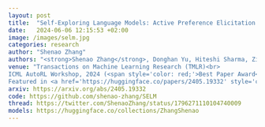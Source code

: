 ```yaml
---
layout: post
title:  "Self-Exploring Language Models: Active Preference Elicitation for Online Alignment"
date:   2024-06-06 12:15:53 +02:00
image: /images/selm.jpg
categories: research
author: "Shenao Zhang"
authors: "<strong>Shenao Zhang</strong>, Donghan Yu, Hiteshi Sharma, Ziyi Yang, Shuohang Wang, Hany Hassan, Zhaoran Wang"
venue: "Transactions on Machine Learning Research (TMLR)<br> 
ICML AutoRL Workshop, 2024 (<span style='color: red;'>Best Paper Award</span>)
Featured in <a href='https://huggingface.co/papers/2405.19332' style='color: red;'>HF Daily Papers</a>"
arxiv: https://arxiv.org/abs/2405.19332
code: https://github.com/shenao-zhang/SELM
thread: https://twitter.com/ShenaoZhang/status/1796271110104740009
models: https://huggingface.co/collections/ZhangShenao
---
```

